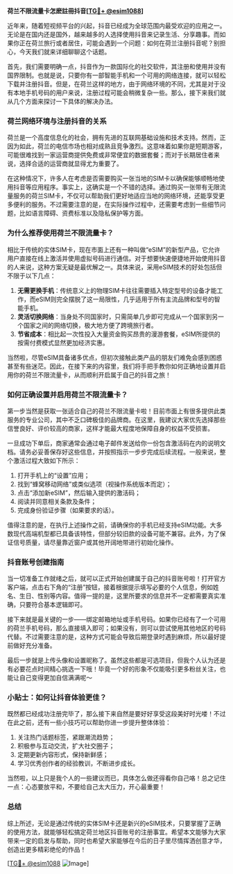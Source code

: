 **荷兰不限流量卡怎麽註冊抖音[[TG💪+ @esim1088](https://t.me/s/esim1088)]**

近年来，随着短视频平台的兴起，抖音已经成为全球范围内最受欢迎的应用之一。无论是在国内还是国外，越来越多的人选择使用抖音来记录生活、分享趣事。而如果你正在荷兰旅行或者居住，可能会遇到一个问题：如何在荷兰注册抖音呢？别担心，今天我们就来详细聊聊这个话题。

首先，我们需要明确一点，抖音作为一款国际化的社交软件，其注册和使用并没有国界限制。也就是说，只要你有一部智能手机和一个可用的网络连接，就可以轻松下载并注册抖音。但是，在荷兰这样的地方，由于网络环境的不同，尤其是对于没有本地手机号码的用户来说，注册过程可能会稍微复杂一些。那么，接下来我们就从几个方面来探讨一下具体的解决办法。

### 荷兰网络环境与注册抖音的关系

荷兰是一个高度信息化的社会，拥有先进的互联网基础设施和技术支持。然而，正因为如此，荷兰的电信市场也相对成熟且竞争激烈。这意味着如果你是短期游客，可能很难找到一家运营商提供免费或非常便宜的数据套餐；而对于长期居住者来说，选择合适的运营商就显得尤为重要了。

在这种情况下，许多人在考虑是否需要购买一张当地的SIM卡以确保能够顺畅地使用抖音等应用程序。事实上，这确实是一个不错的选择。通过购买一张带有无限流量服务的荷兰SIM卡，不仅可以帮助我们更好地适应当地的网络环境，还能享受更多便利的服务。不过需要注意的是，在实际操作过程中，还需要考虑到一些细节问题，比如语言障碍、资费标准以及隐私保护等方面。

### 为什么推荐使用荷兰不限流量卡？

相比于传统的实体SIM卡，现在市面上还有一种叫做“eSIM”的新型产品，它允许用户直接在线上激活并使用虚拟号码进行通信。对于想要快速便捷地开始使用抖音的人来说，这种方案无疑是最优解之一。具体来说，采用eSIM技术的好处包括但不限于以下几点：

1. **无需更换手机**：传统意义上的物理SIM卡往往需要插入特定型号的设备才能工作，而eSIM则完全摆脱了这一局限性，几乎适用于所有主流品牌和型号的智能手机。
2. **灵活切换网络**：当身处不同国家时，只需简单几步即可完成从一个国家到另一个国家之间的网络切换，极大地方便了跨境旅行者。
3. **节省成本**：相比起一次性投入大量资金购买昂贵的漫游套餐，eSIM所提供的按需付费模式显然更加经济实惠。

当然啦，尽管eSIM具备诸多优点，但初次接触此类产品的朋友们难免会感到困惑甚至有些迷茫。因此，在接下来的内容里，我们将手把手教你如何正确地设置并启用你的荷兰不限流量卡，从而顺利开启属于自己的抖音之旅！

### 如何正确设置并启用荷兰不限流量卡？

第一步当然是获取一张适合自己的荷兰不限流量卡啦！目前市面上有很多提供此类服务的专业公司，其中不乏口碑极佳的品牌商。在这里，我建议大家优先选择那些信誉良好、评价较高的商家，这样才能最大程度地保障自身的权益不受损害。

一旦成功下单后，商家通常会通过电子邮件发送给你一份包含激活码在内的说明文档。请务必妥善保存好这些信息，并按照指示一步步完成后续流程。一般来说，整个激活过程大致如下所示：

1. 打开手机上的“设置”应用；
2. 找到“蜂窝移动网络”或类似选项（视操作系统版本而定）；
3. 点击“添加新eSIM”，然后输入提供的激活码；
4. 阅读并同意相关条款及条件；
5. 完成身份验证步骤（如果要求的话）。

值得注意的是，在执行上述操作之前，请确保你的手机已经支持eSIM功能。大多数现代高端机型都已具备该特性，但部分较旧款的设备可能不兼容。此外，为了保证信号质量，请尽量靠近窗户或其他开阔地带进行初始化操作。

### 抖音账号创建指南

当一切准备工作就绪之后，就可以正式开始创建属于自己的抖音账号啦！打开官方客户端，点击右下角的“注册”按钮，接着根据提示填写必要的个人信息，例如姓名、生日、性别等内容。值得一提的是，这里所要求的信息并不一定都需要真实准确，只要符合基本逻辑即可。

接下来就是最关键的一步——绑定邮箱地址或手机号码。如果你已经有了一个可用的荷兰手机号码，那么直接填入即可；如果没有，则可以尝试使用其他地区的号码代替。不过需要注意的是，这种方式可能会导致后期登录时遇到麻烦，所以最好提前做好充分准备。

最后一步就是上传头像和设置昵称了。虽然这些都是可选项目，但我个人认为还是有必要花点时间精心挑选一下哦！毕竟一个好的形象不仅能吸引更多粉丝关注，也能让自己变得更加自信满满呢～

### 小贴士：如何让抖音体验更佳？

既然都已经成功注册完毕了，那么接下来自然是要好好享受这段美好时光喽！不过在此之前，还有一些小技巧可以帮助你进一步提升整体体验：

1. 关注热门话题标签，紧跟潮流趋势；
2. 积极参与互动交流，扩大社交圈子；
3. 定期更新内容形式，保持新鲜感；
4. 学习优秀创作者的经验教训，不断进步成长。

当然啦，以上只是我个人的一些建议而已，具体怎么做还得看你自己咯！总之记住一点：心态要放平和，不要给自己太大压力，开心最重要！

### 总结

综上所述，无论是通过传统的实体SIM卡还是新兴的eSIM技术，只要掌握了正确的使用方法，就能够轻松搞定荷兰地区抖音账号的注册事宜。希望本文能够为大家带来一定的启发与帮助，同时也希望大家能够在今后的日子里尽情挥洒创意才华，创造出更多精彩绝伦的作品！

[[TG💪+ @esim1088](https://t.me/s/esim1088) ![Image](https://i.postimg.cc/4NQfJmqS/Snipaste-2025-05-13-00-14-12.png)]